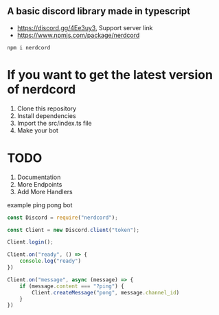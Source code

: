 ## A basic discord library made in typescript
 	

* https://discord.gg/4Ee3uy3, Support server link
* https://www.npmjs.com/package/nerdcord

`npm i nerdcord`

# If you want to get the latest version of nerdcord
1. Clone this repository
2. Install dependencies
3. Import the src/index.ts file
4. Make your bot

# TODO
1. Documentation
2. More Endpoints
3. Add More Handlers

example ping pong bot

```js
const Discord = require("nerdcord");

const Client = new Discord.client("token");

Client.login();

Client.on("ready", () => {
    console.log("ready")
})

Client.on("message", async (message) => {
    if (message.content === "?ping") {
        Client.createMessage("pong", message.channel_id)
    }
})
